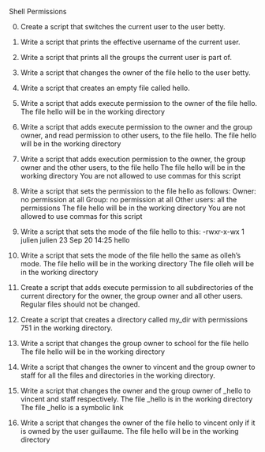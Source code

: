 Shell Permissions

0. Create a script that switches the current user to the user betty.

1. Write a script that prints the effective username of the current user.

2. Write a script that prints all the groups the current user is part of.

3. Write a script that changes the owner of the file hello to the user betty.

4. Write a script that creates an empty file called hello.

5. Write a script that adds execute permission to the owner of the file hello.
   The file hello will be in the working directory

6. Write a script that adds execute permission to the owner and the group owner, and read permission to other users, to the file hello.
   The file hello will be in the working directory

7. Write a script that adds execution permission to the owner, the group owner and the other users, to the file hello
   The file hello will be in the working directory
   You are not allowed to use commas for this script

8. Write a script that sets the permission to the file hello as follows:
   Owner: no permission at all
   Group: no permission at all
   Other users: all the permissions
   The file hello will be in the working directory You are not allowed to use commas for this script

9. Write a script that sets the mode of the file hello to this: -rwxr-x-wx 1 julien julien 23 Sep 20 14:25 hello

10. Write a script that sets the mode of the file hello the same as olleh’s mode.
    The file hello will be in the working directory
    The file olleh will be in the working directory

11. Create a script that adds execute permission to all subdirectories of the current directory for the owner, the group owner and all other users. Regular files should not be changed.

12. Create a script that creates a directory called my_dir with permissions 751 in the working directory.

13. Write a script that changes the group owner to school for the file hello
    The file hello will be in the working directory

14. Write a script that changes the owner to vincent and the group owner to staff for all the files and directories in the working directory.

15. Write a script that changes the owner and the group owner of _hello to vincent and staff respectively.
 The file _hello is in the working directory
 The file _hello is a symbolic link
16. Write a script that changes the owner of the file hello to vincent only if it is owned by the user guillaume.
 The file hello will be in the working directory

